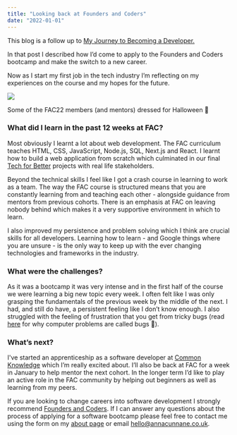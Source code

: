 ```yaml
---
title: "Looking back at Founders and Coders"
date: "2022-01-01"
---
```


This blog is a follow up to
[My Journey to Becoming a Developer. ](https://www.annacunnane.co.uk/blog/My%20journey%20to%20become%20a%20developer)

In that post I described how I’d come to apply to the Founders and Coders bootcamp and make the switch to a new career.

Now as I start my first job in the tech industry I’m reflecting on my experiences on the course and my hopes for the future.

![](./cohort.png)

Some of the FAC22 members (and mentors) dressed for Halloween 👻

### What did I learn in the past 12 weeks at FAC?

Most obviously I learnt a lot about web development. The FAC curriculum teaches HTML, CSS, JavaScript, Node.js, SQL, Next.js and React. I learnt how to build a web application from scratch which culminated in our final [Tech for Better](https://github.com/tech-for-better/solent-mind) projects with real life stakeholders.

Beyond the technical skills I feel like I got a crash course in learning to work as a team. The way the FAC course is structured means that you are constantly learning from and teaching each other - alongside guidance from mentors from previous cohorts. There is an emphasis at FAC on leaving nobody behind which makes it a very supportive environment in which to learn.

I also improved my persistence and problem solving which I think are crucial skills for all developers. Learning how to learn - and Google things where you are unsure - is the only way to keep up with the ever changing technologies and frameworks in the industry.

### What were the challenges?

As it was a bootcamp it was very intense and in the first half of the course we were learning a big new topic every week. I often felt like I was only grasping the fundamentals of the previous week by the middle of the next. I had, and still do have, a persistent feeling like I don’t know enough. I also struggled with the feeling of frustration that you get from tricky bugs (read [here](https://interestingengineering.com/the-origin-of-the-term-computer-bug) for why computer problems are called bugs 🦟).

### What’s next?

I've started an apprenticeship as a software developer at [Common Knowledge](https://commonknowledge.coop/) which I’m really excited about. I’ll also be back at FAC for a week in January to help mentor the next cohort. In the longer term I’d like to play an active role in the FAC community by helping out beginners as well as learning from my peers.

If you are looking to change careers into software development I strongly recommend [Founders and Coders](https://www.foundersandcoders.com/apply/). If I can answer any questions about the process of applying for a software bootcamp please feel free to contact me using the form on my [about page](https://www.annacunnane.co.uk/about) or email hello@annacunnane.co.uk.
